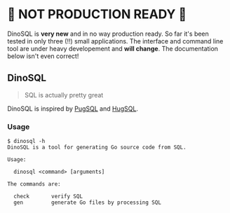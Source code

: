 # 🚨 NOT PRODUCTION READY 🚨

DinoSQL is **very new** and in no way production ready. So far it's been tested
in only three (!!) small applications. The interface and command line tool are
under heavy developement and **will change**. The documentation below isn't
even correct!

## DinoSQL

> SQL is actually pretty great

DinoSQL is inspired by [PugSQL](https://pugsql.org/) and [HugSQL](https://www.hugsql.org/).

### Usage

```
$ dinosql -h
DinoSQL is a tool for generating Go source code from SQL.

Usage:

  dinosql <command> [arguments]

The commands are:

  check       verify SQL
  gen         generate Go files by processing SQL
```
